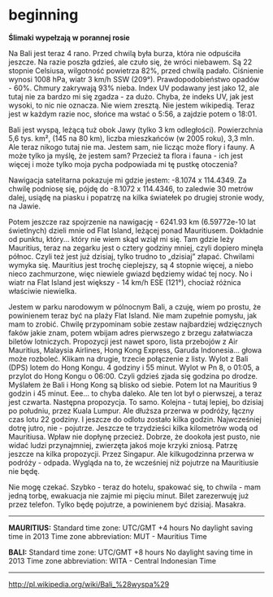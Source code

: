 beginning
=========

**Ślimaki wypełzają w porannej rosie**

Na Bali jest teraz 4 rano. Przed chwilą była burza, która nie odpuściła jeszcze. Na razie poszła gdzieś, ale czuło się, że wróci niebawem.
Są 22 stopnie Celsiusa, wilgotność powietrza 82%, przed chwilą padało. Ciśnienie wynosi 1008 hPa, wiatr 3 km/h SSW
(209°). Prawdopodobieństwo opadów -  60%. Chmury zakrywają 93% nieba. Index UV podawany jest jako 12, ale tutaj nie za bardzo mi się zgadza - za dużo. Chyba, że indeks UV, jak jest wysoki, to nic nie oznacza. Nie wiem zresztą. Nie jestem wikipedią. Teraz jest w każdym razie noc, słońce ma wstać o 5:56, a zajdzie potem o 18:01.

Bali jest wyspą, leżącą tuż obok Jawy (tylko 3 km odległości). Powierzchnia 5,6 tys. km², (145 na 80 km), liczba mieszkańców (w 2005 roku), 3,3 mln. Ale teraz nikogo tutaj nie ma. Jestem sam, nie licząc może flory i fauny. A może tylko ja myślę, że jestem sam? Przecież ta flora i fauna - ich jest więcej i może tylko moja pycha podpowiada mi tę pustkę otoczenia?

Nawigacja satelitarna pokazuje mi gdzie jestem: -8.1074 x 114.4349. Za chwilę podniosę się, pójdę do -8.1072 x 114.4346, to zaledwie 30 metrów dalej, usiądę na piasku i popatrzę na kilka światełek po drugiej stronie wody, na Jawie.

Potem jeszcze raz spojrzenie na nawigację - 6241.93 km (6.59772e-10 lat świetlnych) dzieli mnie od Flat Island, leżącej ponad Mauritiusem. Dokładnie od punktu, który... który nie wiem skąd wziął mi się. Tam gdzie leży Mauritius, teraz na zegarku jest o cztery godziny mniej, czyli dopiero minęła północ. Czyli też jest już dzisiaj, tylko trudno to „dzisiaj” złapać. Chwilami wymyka się.
Mauritius jest trochę cieplejszy, są 4 stopnie więcej, a niebo nieco zachmurzone, więc niewiele gwiazd będziemy widać tej nocy. No i wiatr na Flat Island jest większy - 14 km/h ESE (121°), chociaż różnica właściwie niewielka.

Jestem w parku narodowym w pólnocnym Bali, a czuję, wiem po prostu, że powinienem teraz być na plaży Flat Island. Nie mam zupełnie pomysłu, jak mam to zrobić. Chwilę przypominam sobie zestaw najbardziej wdzięcznych faków jakie znam, potem wbijam adres pierwszego z brzegu załatwiacza biletów lotniczych. Propozycji jest nawet sporo, lista przebojów z Air Mauritius, Malaysia Airlines, Hong Kong Express, Garuda Indonesia... głowa może rozboleć. Klikam na drugie, trzecie połączenie z listy. Wylot z Bali (DPS) lotem do Hong Kongu. 4 godziny i 55 minut. Wylot w Pn 8, o 01:05, a przylot do Hong Kongu o 06:00. Czyli gdzieś zjada się godzina po drodze. Myślałem że Bali i Hong Kong są blisko od siebie. Potem lot na Mauritius 9 godzin i 45 minut. Eee... to chyba daleko. Ale ten lot był o pierwszej, a teraz jest czwarta. Następna propozycja. To samo. Kolejna - tutaj lepiej, bo dzisiaj po południu, przez Kuala Lumpur. Ale dłuższa przerwa w podróży, łączny czas lotu 22 godziny. I jeszcze do odlotu zostało kilka godzin. Najwcześniej dotrę jutro, nie - pojutrze. Jeszcze te trzydzieści kilka kilometrów wodą od Mauritiusa. Wpław nie dopłynę przecież. Dobrze, że dookoła jest pusto, nie widać ludzi przynajmniej, zwierzęta jakoś moje krzyki zniosą. Patrzę jeszcze na kilka propozycji. Przez Singapur. Ale kilkugodzinna przerwa w podróży - odpada. Wygląda na to, że wcześniej niż pojutrze na Mauritiusie nie będę.

Nie mogę czekać. Szybko - teraz do hotelu, spakować się, to chwila - mam jedną torbę, ewakuacja nie zajmie mi pięciu minut. Bilet zarezerwuję już przez telefon. Tylko będę pojutrze, a powinienem być dzisiaj. Masakra.

---
**MAURITIUS:** Standard time zone:  UTC/GMT +4 hours
No daylight saving time in 2013
Time zone abbreviation:	MUT - Mauritius Time

**BALI:** Standard time zone:  UTC/GMT +8 hours
No daylight saving time in 2013
Time zone abbreviation:	WITA - Central Indonesian Time

---
http://pl.wikipedia.org/wiki/Bali_%28wyspa%29
